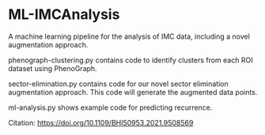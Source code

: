 # ML-IMCAnalysis
A machine learning pipeline for the analysis of IMC data, including a novel augmentation approach.

phenograph-clustering.py contains code to identify clusters from each ROI dataset using PhenoGraph.

sector-elimination.py contains code for our novel sector elimination augmentation approach. This code will generate the augmented data points.

ml-analysis.py shows example code for predicting recurrence. 

Citation: https://doi.org/10.1109/BHI50953.2021.9508569
